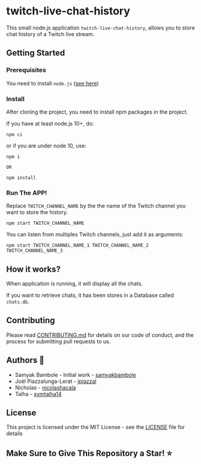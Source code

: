 # twitch-live-chat-history

This small node.js application `twitch-live-chat-history`, allows you to store chat history of a Twitch live stream.

## Getting Started

### Prerequisites

You need to install `node.js` ([see here](https://nodejs.org/en/))

### Install

After cloning the project, you need to install npm packages in the project.

If you have at least node.js 10+, do:
```
npm ci
```
or if you are under node 10, use:
```
npm i

OR 

npm install
```

### Run The APP!

Replace `TWITCH_CHANNEL_NAME` by the the name of the Twitch channel you want to store the history.

```
npm start TWITCH_CHANNEL_NAME
```

You can listen from multiples Twitch channels, just add it as arguments:

```
npm start TWITCH_CHANNEL_NAME_1 TWITCH_CHANNEL_NAME_2 TWITCH_CHANNEL_NAME_3
```

## How it works?

When application is running, it will display all the chats.

If you want to retrieve chats, it has been stores in a Database called `chats.db`.

## Contributing

Please read [CONTRIBUTING.md](CONTRIBUTING.md) for details on our code of conduct, and the process for submitting pull requests to us.

## Authors 🌈

- Samyak Bambole - Initial work - [samyakbambole](https://github.com/samyakbambole)
- Joël Piazzalunga-Lerat - [jpiazzal](https://github.com/jpiazzal)
- Nicholas - [nicolashacala](https://github.com/nicolashacala)
- Talha - [symtalha14](https://github.com/symtalha14)

## License

This project is licensed under the MIT License - see the [LICENSE](LICENSE) file for details

## Make Sure to Give This Repository a Star! ⭐
